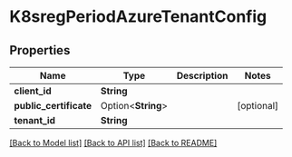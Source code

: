 # K8sregPeriodAzureTenantConfig

## Properties

Name | Type | Description | Notes
------------ | ------------- | ------------- | -------------
**client_id** | **String** |  |
**public_certificate** | Option<**String**> |  | [optional]
**tenant_id** | **String** |  |

[[Back to Model list]](../README.md#documentation-for-models) [[Back to API list]](../README.md#documentation-for-api-endpoints) [[Back to README]](../README.md)

